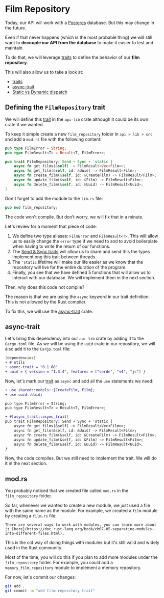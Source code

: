 # Film Repository

Today, our API will work with a [Postgres](https://www.postgresql.org/) database. But this may change in the future. 

Even if that never happens (which is the most probable thing) we will still want to **decouple our API from the database** to make it easier to test and maintain.

To do that, we will leverage [traits](https://doc.rust-lang.org/book/ch10-02-traits.html) to define the behavior of our **film repository**.

This will also allow us to take a look at:
- [traits](https://doc.rust-lang.org/book/ch10-02-traits.html)
- [async-trait](https://docs.rs/async-trait/latest/async_trait/)
- [Static vs Dynamic dispatch](https://doc.rust-lang.org/book/ch17-02-trait-objects.html#trait-objects-perform-dynamic-dispatch)

## Defining the `FilmRepository` trait

We will define this [trait](https://doc.rust-lang.org/book/ch10-02-traits.html) in the `api-lib` crate although it could be its own crate if we wanted.

To keep it simple create a new `film_repository` folder in `api > lib > src` and add a `mod.rs` file with the following content:

```rust
pub type FilmError = String;
pub type FilmResult<T> = Result<T, FilmError>;

pub trait FilmRepository: Send + Sync + 'static {
    async fn get_films(&self) -> FilmResult<Vec<Film>>;
    async fn get_film(&self, id: &Uuid) -> FilmResult<Film>;
    async fn create_film(&self, id: &CreateFilm) -> FilmResult<Film>;
    async fn update_film(&self, id: &Film) -> FilmResult<Film>;
    async fn delete_film(&self, id: &Uuid) -> FilmResult<Uuid>;
}
```

Don't forget to add the module to the `lib.rs` file:

```rust
pub mod film_repository;
```

The code won't compile. But don't worry, we will fix that in a minute.

Let's review for a moment that piece of code:

1. We define two type aliases: `FilmError` and `FilmResult<T>`. This will allow us to easily change the `error` type if we need to and to avoid boilerplate when having to write the return of our functions.
1. The [Send & Sync traits](https://doc.rust-lang.org/book/ch16-04-extensible-concurrency-sync-and-send.html?highlight=sync#allowing-access-from-multiple-threads-with-sync) will allow us to share and send this the types implementiong this trait between threads.
1. The `'static` lifetime will make our life easier as we know that the repository will live for the entire duration of the program.
1. Finally, you see that we have defined 5 functions that will allow us to interact with our database. We will implement them in the next section.

Then, why does this code not compile?

The reason is that we are using the `async` keyword in our trait definition. This is not allowed by the Rust compiler.

To fix this, we will use the [async-trait](https://docs.rs/async-trait/latest/async_trait/) crate.

## async-trait

Let's bring this dependency into our `api-lib` crate by adding it to the `Cargo.toml` file. As we will be using the `uuid` crate in our repository, we will also add it to the `Cargo.toml` file:

```diff
[dependencies]
+ # utils
+ async-trait = "0.1.68"
+ uuid = { version = "1.3.4", features = ["serde", "v4", "js"] }
```

Now, let's mark our [trait](https://doc.rust-lang.org/book/ch10-02-traits.html) as `async` and add all the `use` statements we need:

```diff
+ use shared::models::{CreateFilm, Film};
+ use uuid::Uuid;

pub type FilmError = String;
pub type FilmResult<T> = Result<T, FilmError>;

+ #[async_trait::async_trait]
pub trait FilmRepository: Send + Sync + 'static {
    async fn get_films(&self) -> FilmResult<Vec<Film>>;
    async fn get_film(&self, id: &Uuid) -> FilmResult<Film>;
    async fn create_film(&self, id: &CreateFilm) -> FilmResult<Film>;
    async fn update_film(&self, id: &Film) -> FilmResult<Film>;
    async fn delete_film(&self, id: &Uuid) -> FilmResult<Uuid>;
}
```

Now, the code compiles. But we still need to implement the trait. We will do it in the next section.

## mod.rs

You probably noticed that we created file called `mod.rs` in the `film_repository` folder. 

So far, whenever we wanted to create a new module, we just used a file with the same name as the module. For example, we created a `film` module by creating a `film.rs` file. 

```admonish info
There are several ways to work with modules, you can learn more about it [here](https://doc.rust-lang.org/book/ch07-05-separating-modules-into-different-files.html).
```

This is the old way of doing things with modules but it's still valid and widely used in the Rust community.

Most of the time, you will do this if you plan to add more modules under the `film_repository` folder. For example, you could add a `memory_film_repository` module to implement a memory repository.

For now, let's commit our changes:

```bash
git add .
git commit -m "add film repository trait"
```
